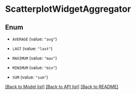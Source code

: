 # ScatterplotWidgetAggregator

## Enum


* `AVERAGE` (value: `"avg"`)

* `LAST` (value: `"last"`)

* `MAXIMUM` (value: `"max"`)

* `MINIMUM` (value: `"min"`)

* `SUM` (value: `"sum"`)


[[Back to Model list]](../README.md#documentation-for-models) [[Back to API list]](../README.md#documentation-for-api-endpoints) [[Back to README]](../README.md)


